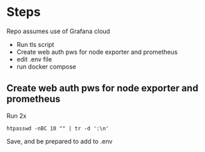 # Steps

Repo assumes use of Grafana cloud

- Run tls script
- Create web auth pws for node exporter and prometheus
- edit .env file
- run docker compose

## Create web auth pws for node exporter and prometheus

Run 2x
```
htpasswd -nBC 10 "" | tr -d ':\n'
```
Save, and be prepared to add to .env
